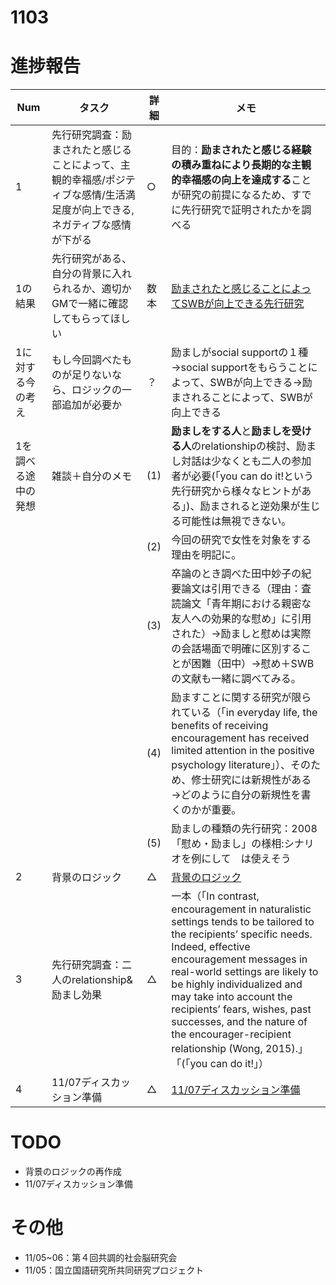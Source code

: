 # 1103

# 進捗報告
|Num|タスク|詳細|メモ|
|----|----|----|----|
|1|先行研究調査：励まされたと感じることによって、主観的幸福感/ポジティブな感情/生活満足度が向上できる,ネガティブな感情が下がる|○|目的：**励まされたと感じる経験の積み重ねにより長期的な主観的幸福感の向上を達成する**ことが研究の前提になるため、すでに先行研究で証明されたかを調べる|
|1の結果|先行研究がある、自分の背景に入れられるか、適切かGMで一緒に確認してもらってほしい |数本|[励まされたと感じることによってSWBが向上できる先行研究](https://github.com/kikuchiken-waseda/Xiang-Lingxuan/edit/master/M1/GM/20221027.md)|
|1に対する今の考え|もし今回調べたものが足りないなら、ロジックの一部追加が必要か|？|励ましがsocial supportの１種→social supportをもらうことによって、SWBが向上できる→励まされることによって、SWBが向上できる|
|1を調べる途中の発想|雑談＋自分のメモ|(1)|**励ましをする人**と**励ましを受ける人**のrelationshipの検討、励まし対話は少なくとも二人の参加者が必要(「you can  do it!という先行研究から様々なヒントがある」)、励まされると逆効果が生じる可能性は無視できない。|
|||(2)|今回の研究で女性を対象をする理由を明記に。|
|||(3)|卒論のとき調べた田中妙子の紀要論文は引用できる（理由：査読論文「青年期における親密な友人への効果的な慰め」に引用された）→励ましと慰めは実際の会話場面で明確に区別することが困難（田中）→慰め＋SWBの文献も一緒に調べてみる。|
|||(4)|励ますことに関する研究が限られている（「in everyday life, the benefits of receiving encouragement has received limited attention in the positive psychology literature」）、そのため、修士研究には新規性がある→どのように自分の新規性を書くのかが重要。|
|||(5)|励ましの種類の先行研究：2008「慰め・励まし」の様相:シナリオを例にして　は使えそう|
|2|背景のロジック|△|[背景のロジック](https://github.com/xiang-123/xiang123/blob/master/%E8%83%8C%E6%99%AF%E3%81%AE%E3%83%AD%E3%82%B8%E3%83%83%E3%82%AF/introduction.md)|
|3|先行研究調査：二人のrelationship&励まし効果|△|一本（「In contrast, encouragement in naturalistic settings tends to be tailored to the recipients’ specific needs. Indeed, effective encouragement messages in real-world settings are likely to be highly individualized and may take into account the recipients’ fears, wishes, past successes, and the nature of the encourager-recipient relationship (Wong, 2015).」「(「you can  do it!」）|
|4|11/07ディスカッション準備|△|[11/07ディスカッション準備](https://github.com/xiang-123/xiang123/blob/master/%E8%83%8C%E6%99%AF%E3%81%AE%E3%83%AD%E3%82%B8%E3%83%83%E3%82%AF/introduction.md)|

# TODO
- 背景のロジックの再作成
- 11/07ディスカッション準備

# その他
- 11/05~06：第４回共調的社会脳研究会
- 11/05：国立国語研究所共同研究プロジェクト
